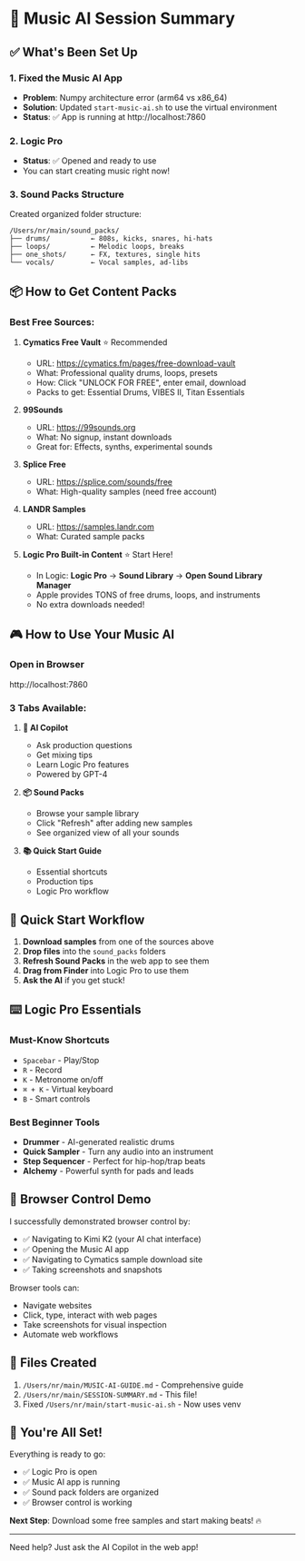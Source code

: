 # 🎵 Music AI Session Summary

## ✅ What's Been Set Up

### 1. Fixed the Music AI App
- **Problem**: Numpy architecture error (arm64 vs x86_64)
- **Solution**: Updated `start-music-ai.sh` to use the virtual environment
- **Status**: ✅ App is running at http://localhost:7860

### 2. Logic Pro
- **Status**: ✅ Opened and ready to use
- You can start creating music right now!

### 3. Sound Packs Structure
Created organized folder structure:
```
/Users/nr/main/sound_packs/
├── drums/          ← 808s, kicks, snares, hi-hats
├── loops/          ← Melodic loops, breaks
├── one_shots/      ← FX, textures, single hits
└── vocals/         ← Vocal samples, ad-libs
```

## 📦 How to Get Content Packs

### Best Free Sources:

1. **Cymatics Free Vault** ⭐ Recommended
   - URL: https://cymatics.fm/pages/free-download-vault
   - What: Professional quality drums, loops, presets
   - How: Click "UNLOCK FOR FREE", enter email, download
   - Packs to get: Essential Drums, VIBES II, Titan Essentials

2. **99Sounds**
   - URL: https://99sounds.org
   - What: No signup, instant downloads
   - Great for: Effects, synths, experimental sounds

3. **Splice Free**
   - URL: https://splice.com/sounds/free
   - What: High-quality samples (need free account)

4. **LANDR Samples**
   - URL: https://samples.landr.com
   - What: Curated sample packs

5. **Logic Pro Built-in Content** ⭐ Start Here!
   - In Logic: **Logic Pro** → **Sound Library** → **Open Sound Library Manager**
   - Apple provides TONS of free drums, loops, and instruments
   - No extra downloads needed!

## 🎮 How to Use Your Music AI

### Open in Browser
http://localhost:7860

### 3 Tabs Available:

1. **💬 AI Copilot**
   - Ask production questions
   - Get mixing tips
   - Learn Logic Pro features
   - Powered by GPT-4

2. **📦 Sound Packs**
   - Browse your sample library
   - Click "Refresh" after adding new samples
   - See organized view of all your sounds

3. **📚 Quick Start Guide**
   - Essential shortcuts
   - Production tips
   - Logic Pro workflow

## 🎯 Quick Start Workflow

1. **Download samples** from one of the sources above
2. **Drop files** into the `sound_packs` folders
3. **Refresh Sound Packs** in the web app to see them
4. **Drag from Finder** into Logic Pro to use them
5. **Ask the AI** if you get stuck!

## ⌨️ Logic Pro Essentials

### Must-Know Shortcuts
- `Spacebar` - Play/Stop
- `R` - Record
- `K` - Metronome on/off
- `⌘ + K` - Virtual keyboard
- `B` - Smart controls

### Best Beginner Tools
- **Drummer** - AI-generated realistic drums
- **Quick Sampler** - Turn any audio into an instrument
- **Step Sequencer** - Perfect for hip-hop/trap beats
- **Alchemy** - Powerful synth for pads and leads

## 🎨 Browser Control Demo

I successfully demonstrated browser control by:
- ✅ Navigating to Kimi K2 (your AI chat interface)
- ✅ Opening the Music AI app
- ✅ Navigating to Cymatics sample download site
- ✅ Taking screenshots and snapshots

Browser tools can:
- Navigate websites
- Click, type, interact with web pages
- Take screenshots for visual inspection
- Automate web workflows

## 📝 Files Created

1. `/Users/nr/main/MUSIC-AI-GUIDE.md` - Comprehensive guide
2. `/Users/nr/main/SESSION-SUMMARY.md` - This file!
3. Fixed `/Users/nr/main/start-music-ai.sh` - Now uses venv

## 🚀 You're All Set!

Everything is ready to go:
- ✅ Logic Pro is open
- ✅ Music AI app is running
- ✅ Sound pack folders are organized
- ✅ Browser control is working

**Next Step**: Download some free samples and start making beats! 🔥

---

Need help? Just ask the AI Copilot in the web app!



